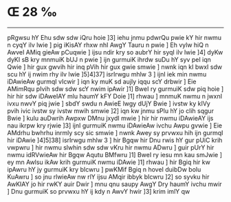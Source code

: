 # Œ 28 ‰
---
pRgwsu hY Ehu sdw sdw iQru hoie ]3] iehu jnmu pdwrQu pwie kY hir nwmu
n cyqY ilv lwie ] pig iKisAY rhxw nhI AwgY Tauru n pwie ] Eh vylw
hiQ n AwveI AMiq gieAw pCuqwie ] ijsu ndir kry so aubrY hir syqI
ilv lwie ]4] dyKw dyKI sB kry mnmuiK bUJ n pwie ] ijn gurmuiK ihrdw
suDu hY syv peI iqn Qwie ] hir gux gwvih hir inq pVih hir gux gwie
smwie ] nwnk iqn kI bwxI sdw scu hY ij nwim rhy ilv lwie
]5]4]37] isrIrwgu mhlw 3 ] ijnI iek min nwmu iDAwieAw gurmqI
vIcwir ] iqn ky muK sd aujly iqqu scY drbwir ] Eie AMimRqu pIvih sdw
sdw scY nwim ipAwir ]1] BweI ry gurmuiK sdw piq hoie ] hir hir sdw
iDAweIAY mlu haumY kFY Doie ]1] rhwau ] mnmuK nwmu n jwxnI ivxu nwvY
piq jwie ] sbdY swdu n AwieE lwgy dUjY Bwie ] ivstw ky kIVy pvih
ivic ivstw sy ivstw mwih smwie ]2] iqn kw jnmu sPlu hY jo clih
sqgur Bwie ] kulu auDwrih Awpxw DMnu jxydI mwie ] hir hir nwmu
iDAwieAY ijs nau ikrpw kry rjwie ]3] ijnI gurmuiK nwmu iDAwieAw
ivchu Awpu gvwie ] Eie AMdrhu bwhrhu inrmly scy sic smwie ] nwnk
Awey sy prvwxu hih ijn gurmqI hir iDAwie ]4]5]38] isrIrwgu mhlw
3 ] hir Bgqw hir Dnu rwis hY gur pUiC krih vwpwru ] hir nwmu slwhin
sdw sdw vKru hir nwmu ADwru ] guir pUrY hir nwmu idRVwieAw hir Bgqw
Aqutu BMfwru ]1] BweI ry iesu mn kau smJwie ] ey mn Awlsu ikAw krih
gurmuiK nwmu iDAwie ]1] rhwau ] hir Bgiq hir kw ipAwru hY jy gurmuiK
kry bIcwru ] pwKMif Bgiq n hoveI duibDw bolu KuAwru ] so jnu rlwieAw nw
rlY ijsu AMqir ibbyk bIcwru ]2] so syvku hir AwKIAY jo hir rwKY auir
Dwir ] mnu qnu saupy AwgY Dry haumY ivchu mwir ] Dnu gurmuiK so prvwxu hY
ij kdy n AwvY hwir ]3] krim imlY qw
####
